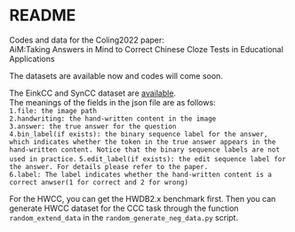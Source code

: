 # README
Codes and data for the Coling2022 paper:   
AiM:Taking Answers in Mind to Correct Chinese Cloze Tests in Educational Applications

The datasets are available now and codes will come soon.  

The EinkCC and SynCC dataset are [available](https://drive.google.com/file/d/1NsXHEWbUCHt8uGUcWgk309fuUPdzLlAH/view?usp=sharing).  
The meanings of the fields in the json file are as follows:  
`1.file: the image path`  
`2.handwriting: the hand-written content in the image`  
`3.answer: the true answer for the question`  
`4.bin_label(if exists): the binary sequence label for the answer, which indicates whether the token in the true answer appears in the hand-written content. Notice that the binary sequence labels are not used in practice.`
`5.edit_label(if exists): the edit sequence label for the answer. For details please refer to the paper.`  
`6.label: The label indicates whether the hand-written content is a correct anwser(1 for correct and 2 for wrong)`  

For the HWCC, you can get the HWDB2.x benchmark first. Then you can generate HWCC dataset for the CCC task through the function `random_extend_data` in the `random_generate_neg_data.py` script. 
